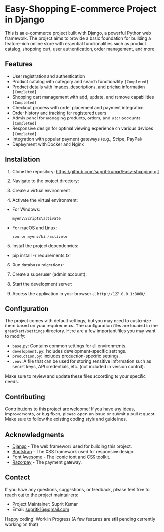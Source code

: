 # Easy-Shopping E-commerce Project in Django

This is an e-commerce project built with Django, a powerful Python web framework. The project aims to provide a basic foundation for building a feature-rich online store with essential functionalities such as product catalog, shopping cart, user authentication, order management, and more.

## Features

- User registration and authentication
- Product catalog with category and search functionality `[Completed]`
- Product details with images, descriptions, and pricing information `[Completed]`
- Shopping cart management with add, update, and remove capabilities `[Completed]`
- Checkout process with order placement and payment integration
- Order history and tracking for registered users
- Admin panel for managing products, orders, and user accounts `[Completed]`
- Responsive design for optimal viewing experience on various devices `[Completed]`
- Integration with popular payment gateways (e.g., Stripe, PayPal)
- Deployment with Docker and Nginx

## Installation

1. Clone the repository:
https://github.com/suprit-kumar/Easy-shopping.git


2. Navigate to the project directory:

3. Create a virtual environment:


4. Activate the virtual environment:

- For Windows:

  ```
  myenv\Scripts\activate
  ```

- For macOS and Linux:

  ```
  source myenv/bin/activate
  ```

5. Install the project dependencies:

 - pip install -r requirements.txt


6. Run database migrations:


7. Create a superuser (admin account):


8. Start the development server:


9. Access the application in your browser at `http://127.0.0.1:8000/`.

## Configuration

The project comes with default settings, but you may need to customize them based on your requirements. The configuration files are located in the `greatkart/settings` directory. Here are a few important files you may want to modify:

- `base.py`: Contains common settings for all environments.
- `development.py`: Includes development-specific settings.
- `production.py`: Includes production-specific settings.
- `.env`: A file that can be used for storing sensitive information such as secret keys, API credentials, etc. (not included in version control).

Make sure to review and update these files according to your specific needs.

## Contributing

Contributions to this project are welcome! If you have any ideas, improvements, or bug fixes, please open an issue or submit a pull request. Make sure to follow the existing coding style and guidelines.


## Acknowledgments

- [Django](https://www.djangoproject.com/) - The web framework used for building this project.
- [Bootstrap](https://getbootstrap.com/) - The CSS framework used for responsive design.
- [Font Awesome](https://fontawesome.com/) - The iconic font and CSS toolkit.
- [Razorpay](https://razorpay.com/docs/#home-payments) - The payment gateway.

## Contact

If you have any questions, suggestions, or feedback, please feel free to reach out to the project maintainers:

- Project Maintainer: Suprit Kumar
- Email: supritk16@gmail.com

Happy coding! Work in Progress (A few features are still pending currently working on that)




